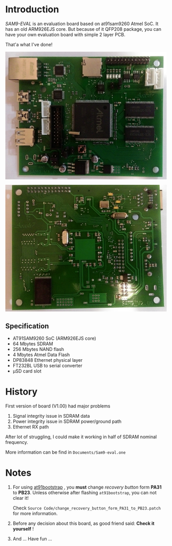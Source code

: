 # Introduction

*SAM9-EVAL* is an evaluation board based on at91sam9260 Atmel SoC. It has an old ARM926EJS core. But because of it QFP208 package, you can have your own evaluation board with simple 2 layer PCB.

That'a what I've done!

![IMAG5587_edited](Documents/Pictures-V2.00/IMAG5587_edited.jpg)

![IMAG5592_edited](Documents/Pictures-V2.00/IMAG5592_edited.jpg)

## Specification

- AT91SAM9260 SoC (ARM926EJS core)
- 64 Mbytes SDRAM
- 256 Mbytes NAND flash 
- 4 Mbytes Atmel Data Flash
- DP83848 Ethernet physical layer
- FT232BL USB to serial converter 
- µSD card slot

# History 

First version of board (V1.00) had major problems

1. Signal integrity issue in SDRAM data
2. Power integrity issue in SDRAM power/ground path
3. Ethernet RX path

After lot of struggling, I could make it working in half of SDRAM nominal frequency.

More information can be find in `Documents/Sam9-eval.one` 

# Notes

1. For using [at91bootstrap](https://github.com/linux4sam/at91bootstrap) , you **must** change *recovery button* form **PA31** to **PB23**. Unless otherwise after flashing `at91bootstrap`, you can not clear it!

   Check `Source Code/change_recovery_button_form_PA31_to_PB23.patch` for more information.

2.  Before any decision about this board, as good friend said: **Check it yourself** !
3. And ... Have fun ...